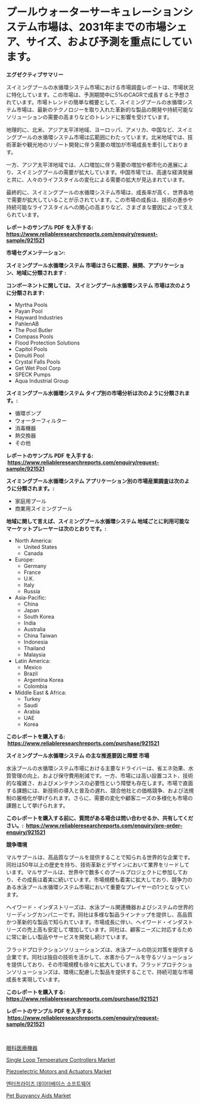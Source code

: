 <p><h1>プールウォーターサーキュレーションシステム市場は、2031年までの市場シェア、サイズ、および予測を重点にしています。</h1></p><p><strong>エグゼクティブサマリー</strong></p>
<p><p>スイミングプールの水循環システム市場における市場調査レポートは、市場状況に特化しています。この市場は、予測期間中に5%のCAGRで成長すると予想されています。市場トレンドの簡単な概要として、スイミングプールの水循環システム市場は、最新のテクノロジーを取り入れた革新的な製品の開発や持続可能なソリューションの需要の高まりなどのトレンドに影響を受けています。</p><p>地理的に、北米、アジア太平洋地域、ヨーロッパ、アメリカ、中国など、スイミングプールの水循環システム市場は広範囲にわたっています。北米地域では、技術革新や観光地のリゾート開発に伴う需要の増加が市場成長を牽引しております。</p><p>一方、アジア太平洋地域では、人口増加に伴う需要の増加や都市化の進展により、スイミングプールの需要が拡大しています。中国市場では、高速な経済発展と共に、人々のライフスタイルの変化による需要の拡大が見込まれています。</p><p>最終的に、スイミングプールの水循環システム市場は、成長率が高く、世界各地で需要が拡大していることが示されています。この市場の成長は、技術の進歩や持続可能なライフスタイルへの関心の高まりなど、さまざまな要因によって支えられています。</p></p>
<p><strong>レポートのサンプル PDF を入手する: <a href="https://www.reliableresearchreports.com/enquiry/request-sample/921521">https://www.reliableresearchreports.com/enquiry/request-sample/921521</a></strong></p>
<p><strong>市場セグメンテーション:</strong></p>
<p><strong> スイミングプール水循環システム 市場はさらに概要、展開、アプリケーション、地域に分類されます :</strong></p>
<p><strong>コンポーネントに関しては、 スイミングプール水循環システム 市場は次のように分類されます: &nbsp;</strong></p>
<p><ul><li>Myrtha Pools</li><li>Payan Pool</li><li>Hayward Industries</li><li>PahlenAB</li><li>The Pool Butler</li><li>Compass Pools</li><li>Flood Protection Solutions</li><li>Capitol Pools</li><li>Dimulti Pool</li><li>Crystal Falls Pools</li><li>Get Wet Pool Corp</li><li>SPECK Pumps</li><li>Aqua Industrial Group</li></ul></p>
<p><strong> スイミングプール水循環システム タイプ別の市場分析は次のように分類されます。:</strong></p>
<p><ul><li>循環ポンプ</li><li>ウォーターフィルター</li><li>消毒機器</li><li>熱交換器</li><li>その他</li></ul></p>
<p><strong>レポートのサンプル PDF を入手する: &nbsp;<a href="https://www.reliableresearchreports.com/enquiry/request-sample/921521">https://www.reliableresearchreports.com/enquiry/request-sample/921521</a></strong></p>
<p><strong> スイミングプール水循環システム アプリケーション別の市場産業調査は次のように分類されます。:</strong></p>
<p><ul><li>家庭用プール</li><li>商業用スイミングプール</li></ul></p>
<p><strong>地域に関して言えば、スイミングプール水循環システム 地域ごとに利用可能なマーケットプレーヤーは次のとおりです。:</strong></p>
<p><ul>
    <li>
        North America:
        <ul>
            <li>United States</li>
            <li>Canada</li>
        </ul>
    </li>
    <li>
        Europe:
        <ul>
            <li>Germany</li>
            <li>France</li>
            <li>U.K.</li>
            <li>Italy</li>
            <li>Russia</li>
        </ul>
    </li>
    <li>
        Asia-Pacific:
        <ul>
            <li>China</li>
            <li>Japan</li>
            <li>South Korea</li>
            <li>India</li>
            <li>Australia</li>
            <li>China Taiwan</li>
            <li>Indonesia</li>
            <li>Thailand</li>
            <li>Malaysia</li>
        </ul>
    </li>
    <li>
        Latin America:
        <ul>
            <li>Mexico</li>
            <li>Brazil</li>
            <li>Argentina Korea</li>
            <li>Colombia</li>
        </ul>
    </li>
    <li>
        Middle East & Africa:
        <ul>
            <li>Turkey</li>
            <li>Saudi</li>
            <li>Arabia</li>
            <li>UAE</li>
            <li>Korea</li>
        </ul>
    </li>
    </ul></p>
<p><strong>このレポートを購入する: &nbsp;<a href="https://www.reliableresearchreports.com/purchase/921521">https://www.reliableresearchreports.com/purchase/921521</a></strong></p>
<p><strong>スイミングプール水循環システム の主な推進要因と障壁 市場</strong></p>
<p><p>水泳プールの水循環システム市場における主要なドライバーは、省エネ効果、水質管理の向上、および保守費用削減です。一方、市場には高い設置コスト、技術的な複雑さ、およびメンテナンスの必要性という障壁も存在します。市場で直面する課題には、新技術の導入と普及の遅れ、競合他社との価格競争、および法規制の厳格化が挙げられます。さらに、需要の変化や顧客ニーズの多様化も市場の課題として挙げられます。</p></p>
<p><strong>このレポートを購入する前に、質問がある場合は問い合わせるか、共有してください。:&nbsp; <a href="https://www.reliableresearchreports.com/enquiry/pre-order-enquiry/921521">https://www.reliableresearchreports.com/enquiry/pre-order-enquiry/921521</a></strong></p>
<p><strong>競争環境</strong></p>
<p><p>マルサプールは、高品質なプールを提供することで知られる世界的な企業です。同社は50年以上の歴史を持ち、技術革新とデザインにおいて業界をリードしています。マルサプールは、世界中で数多くのプールプロジェクトに参加しており、その成長は着実に続いています。市場規模も着実に拡大しており、競争力のある水泳プール水循環システム市場において重要なプレイヤーの1つとなっています。</p><p>ヘイワード・インダストリーズは、水泳プール関連機器およびシステムの世界的リーディングカンパニーです。同社は多様な製品ラインナップを提供し、高品質かつ革新的な製品で知られています。市場成長に伴い、ヘイワード・インダストリーズの売上高も安定して増加しています。同社は、顧客ニーズに対応するために常に新しい製品やサービスを開発し続けています。</p><p>フラッドプロテクションソリューションズは、水泳プールの防災対策を提供する企業です。同社は独自の技術を活かして、水害からプールを守るソリューションを提供しており、その市場規模も徐々に拡大しています。フラッドプロテクションソリューションズは、環境に配慮した製品を提供することで、持続可能な市場成長を実現しています。</p></p>
<p><strong>このレポートを購入する: &nbsp; <a href="https://www.reliableresearchreports.com/purchase/921521">https://www.reliableresearchreports.com/purchase/921521</a></strong></p>
<p><strong>レポートのサンプル PDF を入手する: &nbsp;<a href="https://www.reliableresearchreports.com/enquiry/request-sample/921521">https://www.reliableresearchreports.com/enquiry/request-sample/921521</a></strong><strong></strong></p>
<p>&nbsp;</p>
<p><p><a href="https://github.com/mohamedbakry57/Market-Research-Report-List-2/blob/main/4510011182213.md">眼科医療機器</a></p><p><a href="https://github.com/ChiragRp1/Market-Research-Report-List-3/blob/main/single-loop-temperature-controllers-market.md">Single Loop Temperature Controllers Market</a></p><p><a href="https://issuu.com/reportprime-2/docs/piezoelectric-motors-and-actuators-market-size-203">Piezoelectric Motors and Actuators Market</a></p><p><a href="https://github.com/laholand/Market-Research-Report-List-2/blob/main/7208051182209.md">엔터프라이즈 데이터베이스 소프트웨어</a></p><p><a href="https://issuu.com/reportprime-2/docs/pet-buoyancy-aids-market-size-2030.pptx">Pet Buoyancy Aids Market</a></p></p>